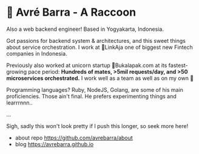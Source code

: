 # 🌱 Avré Barra - A Raccoon

Also a web backend engineer! Based in Yogyakarta, Indonesia.

Got passions for backend system & architectures, and this sweet things about service orchestration. I work at 📮LinkAja one of biggest new Fintech companies in Indonesia.

Previously also worked at unicorn startup 🦄Bukalapak.com at its fastest-growing pace period: **Hundreds of mates, >5mil requests/day, and >50 microservices orchestrated.** I work well as a team as well as on my own 🐐

Programming languages? Ruby, NodeJS, Golang, are some of his main proficiencies. Those ain't final. He prefers experimenting things and learrrnnn..

...

Sigh, sadly this won't look pretty if I push this longer, so seek more here!
- about repo https://github.com/avrebarra/about
- blog https://avrebarra.github.io


<!--
**avrebarra/avrebarra** is a ✨ _special_ ✨ repository because its `README.md` (this file) appears on your GitHub profile.

Here are some ideas to get you started:

- 🔭 I’m currently working on ...
- 🌱 I’m currently learning ...
- 👯 I’m looking to collaborate on ...
- 🤔 I’m looking for help with ...
- 💬 Ask me about ...
- 📫 How to reach me: ...
- 😄 Pronouns: ...
- ⚡ Fun fact: ...
-->
